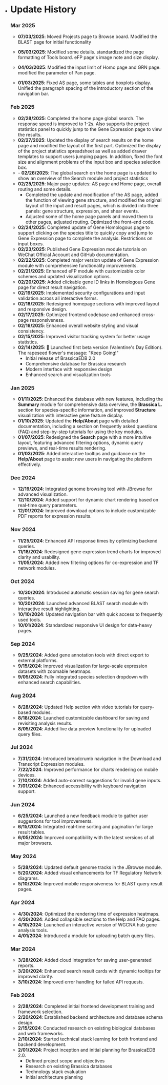 - # Update History

  ### Mar 2025
  
  
  
  - **07/03/2025**: Moved Projects page to Browse board. Modified the BLAST page for initial functionality
  
  - **05/03/2025**: Modified some details. standardized the page formatting of Tools board. eFP page's image note and size display. 
  
  - **04/03/2025**: Modified the input limit of Homo page and GRN page. modified the parameter of Pan page.
  
  - **01/03/2025**: Fixed AS page, some tables and boxplots display. Unified the paragraph spacing of the introductory section of the navigation bar.
  
    
  
  ### Feb 2025
  
  - **02/28/2025**:  Completed the home page global search. The response speed is improved to 1-2s. Also supports the project statistics panel to quickly jump to the Gene Expression page to view the results.
  - **02/27/2025**: Updated the display of search results on the home page and modified the layout of the first part. Optimized the display of the project statistics spreadsheet as well as added drawer templates to support users jumping pages. In addition, fixed the font size and alignment problems of the input box and species selection box.
  - \- **02/26/2025**: The global search on the home page is updated to show an overview of the Search module and project statistics
  - **02/25/2025**: Major page updates: AS page and Home page, overall routing and some details.
    - Completed the update and modification of the AS page, added the function of viewing gene structure, and modified the original layout of the input and result pages, which is divided into three panels: gene structure, expression, and shear events.<bar>
    - Adjusted some of the home page panels and moved them to other pages, adjusted routing. Optimized the front-end code.
  - **02/24/2025**: Completed update of Gene Homologous page to support clicking on the species title to quickly copy and jump to Gene Expression page to complete the analysis. Restrictions on input boxes.
  - **02/23/2025**: Published Gene Expression module tutorials on WeChat Official Account and GitHub documentation.
  - **02/22/2025**: Completed major version update of Gene Expression module with comprehensive functionality improvements.
  - **02/21/2025**: Enhanced eFP module with customizable color schemes and updated visualization options.
  - **02/20/2025**: Added clickable gene ID links in Homologous Gene page for direct result navigation.
  - **02/19/2025**: Implemented security configurations and input validation across all interactive forms.
  - **02/18/2025**: Redesigned homepage sections with improved layout and responsive design.
  - **02/17/2025**: Optimized frontend codebase and enhanced cross-page responsiveness.
  - **02/16/2025**: Enhanced overall website styling and visual consistency.
  - **02/15/2025**: Improved visitor tracking system for better usage statistics.
  - **02/14/2025**: 🌼 Launched first beta version (Valentine's Day Edition). The rapeseed flower's message: "Keep Going!"
    - Initial release of BrassicaEDB 2.0
    - Comprehensive database for Brassica research
    - Modern interface with responsive design
    - Enhanced search and visualization tools
  
  ### Jan 2025
  - **01/11/2025**: Enhanced the database with new features, including the **Summary** module for comprehensive data overview, the **Brassica L.** section for species-specific information, and improved **Structure** visualization with interactive gene feature display.
  - **01/10/2025**: Updated the **Help/About** page with detailed documentation, including a section on frequently asked questions (FAQ) and step-by-step tutorials for using the key modules.
  - **01/07/2025**: Redesigned the **Search** page with a more intuitive layout, featuring advanced filtering options, dynamic query previews, and real-time results rendering.
  - **01/03/2025**: Added interactive tooltips and guidance on the **Help/About** page to assist new users in navigating the platform effectively.
  
  ### Dec 2024
  - **12/19/2024**: Integrated genome browsing tool with JBrowse for advanced visualization.
  - **12/10/2024**: Added support for dynamic chart rendering based on real-time query parameters.
  - **12/01/2024**: Improved download options to include customizable PDF reports for expression results.
  
  ### Nov 2024
  - **11/25/2024**: Enhanced API response times by optimizing backend queries.
  - **11/18/2024**: Redesigned gene expression trend charts for improved clarity and usability.
  - **11/05/2024**: Added new filtering options for co-expression and TF network modules.
  
  ### Oct 2024
  - **10/30/2024**: Introduced automatic session saving for gene search queries.
  - **10/20/2024**: Launched advanced BLAST search module with interactive result highlighting.
  - **10/10/2024**: Updated navigation bar with quick access to frequently used tools.
  - **10/01/2024**: Standardized responsive UI design for data-heavy pages.
  
  ### Sep 2024
  - **9/25/2024**: Added gene annotation tools with direct export to external platforms.
  - **9/15/2024**: Improved visualization for large-scale expression datasets with zoomable heatmaps.
  - **9/05/2024**: Fully integrated species selection dropdown with enhanced search capabilities.
  
  ### Aug 2024
  - **8/28/2024**: Updated Help section with video tutorials for query-based modules.
  - **8/18/2024**: Launched customizable dashboard for saving and revisiting analysis results.
  - **8/05/2024**: Added live data preview functionality for uploaded query files.
  
  ### Jul 2024
  - **7/31/2024**: Introduced breadcrumb navigation in the Download and Transcript Expression modules.
  - **7/22/2024**: Improved performance for charts rendering on mobile devices.
  - **7/10/2024**: Added auto-correct suggestions for invalid gene inputs.
  - **7/01/2024**: Enhanced accessibility with keyboard navigation support.
  
  ### Jun 2024
  - **6/25/2024**: Launched a new feedback module to gather user suggestions for tool improvements.
  - **6/15/2024**: Integrated real-time sorting and pagination for large result tables.
  - **6/05/2024**: Improved compatibility with the latest versions of all major browsers.
  
  ### May 2024
  - **5/28/2024**: Updated default genome tracks in the JBrowse module.
  - **5/20/2024**: Added visual enhancements for TF Regulatory Network diagrams.
  - **5/10/2024**: Improved mobile responsiveness for BLAST query result pages.
  
  ### Apr 2024
  - **4/30/2024**: Optimized the rendering time of expression heatmaps.
  - **4/20/2024**: Added collapsible sections to the Help and FAQ pages.
  - **4/10/2024**: Launched an interactive version of WGCNA hub gene analysis tools.
  - **4/01/2024**: Introduced a module for uploading batch query files.
  
  ### Mar 2024
  - **3/28/2024**: Added cloud integration for saving user-generated reports.
  - **3/20/2024**: Enhanced search result cards with dynamic tooltips for improved clarity.
  - **3/10/2024**: Improved error handling for failed API requests.
  
  ### Feb 2024
  - **2/28/2024**: Completed initial frontend development training and framework selection.
  - **2/20/2024**: Established backend architecture and database schema design.
  - **2/15/2024**: Conducted research on existing biological databases and web frameworks.
  - **2/10/2024**: Started technical stack learning for both frontend and backend development.
  - **2/01/2024**: Project inception and initial planning for BrassicaEDB 2.0.
    - Defined project scope and objectives
    - Research on existing Brassica databases
    - Technology stack evaluation
    - Initial architecture planning
